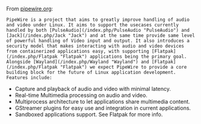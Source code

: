 From [pipewire.org](http://pipewire.org):

	PipeWire is a project that aims to greatly improve handling of audio and video under Linux. It aims to support the usecases currently handled by both [PulseAudio](/index.php/PulseAudio "PulseAudio") and [Jack](/index.php/Jack "Jack") and at the same time provide same level of powerful handling of Video input and output. It also introduces a security model that makes interacting with audio and video devices from containerized applications easy, with supporting [Flatpak](/index.php/Flatpak "Flatpak") applications being the primary goal. Alongside [Wayland](/index.php/Wayland "Wayland") and [Flatpak](/index.php/Flatpak "Flatpak") we expect PipeWire to provide a core building block for the future of Linux application development. Features include:

*   Capture and playback of audio and video with minimal latency.
*   Real-time Multimedia processing on audio and video.
*   Multiprocess architecture to let applications share multimedia content.
*   GStreamer plugins for easy use and integration in current applications.
*   Sandboxed applications support. See Flatpak for more info.